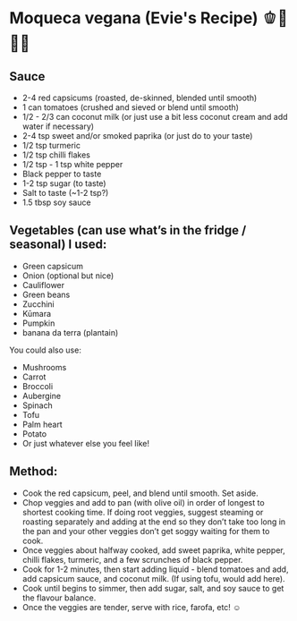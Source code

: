 # Moqueca vegana (Evie's Recipe) 🫑🍅🥥🍠

## Sauce
- 2-4 red capsicums (roasted, de-skinned, blended until smooth)
- 1 can tomatoes (crushed and sieved or blend until smooth)
- 1/2 - 2/3 can coconut milk (or just use a bit less coconut cream and add
  water if necessary)
- 2-4 tsp sweet and/or smoked paprika (or just do to your taste)
- 1/2 tsp turmeric
- 1/2 tsp chilli flakes
- 1/2 tsp - 1 tsp white pepper
- Black pepper to taste
- 1-2 tsp sugar (to taste)
- Salt to taste (~1-2 tsp?)
- 1.5 tbsp soy sauce

## Vegetables (can use what’s in the fridge / seasonal) I used:
- Green capsicum
- Onion (optional but nice)
- Cauliflower
- Green beans
- Zucchini
- Kūmara
- Pumpkin
- banana da terra (plantain)

You could also use:

- Mushrooms
- Carrot
- Broccoli
- Aubergine
- Spinach
- Tofu
- Palm heart
- Potato
- Or just whatever else you feel like!

## Method:

- Cook the red capsicum, peel, and blend until smooth. Set aside.
- Chop veggies and add to pan (with olive oil) in order of longest to shortest
  cooking time. If doing root veggies, suggest steaming or roasting separately
  and adding at the end so they don’t take too long in the pan and your other
  veggies don’t get soggy waiting for them to cook.
- Once veggies about halfway cooked, add sweet paprika, white pepper, chilli
  flakes, turmeric, and a few scrunches of black pepper.
- Cook for 1-2 minutes, then start adding liquid - blend tomatoes and add, add
  capsicum sauce, and coconut milk. (If using tofu, would add here).
- Cook until begins to simmer, then add sugar, salt, and soy sauce to get the
  flavour balance.
- Once the veggies are tender, serve with rice, farofa, etc! ☺️
